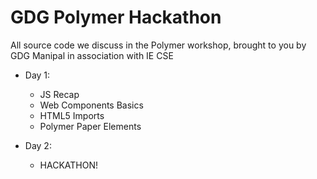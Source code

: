 # GDG Polymer Hackathon
All source code we discuss in the Polymer workshop, brought to you by GDG Manipal in association with IE CSE

* Day 1:
  - JS Recap
  - Web Components Basics
  - HTML5 Imports
  - Polymer Paper Elements

* Day 2:
  - HACKATHON!
